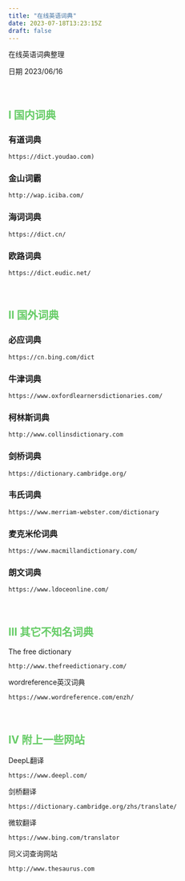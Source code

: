 ```yaml
---
title: "在线英语词典"
date: 2023-07-18T13:23:15Z
draft: false
---
```


在线英语词典整理
<!--more-->
日期 2023/06/16

&nbsp; 


## <font color=#66CC66>Ⅰ 国内词典</font>
### 有道词典
```
https://dict.youdao.com)
```
### 金山词霸
```
http://wap.iciba.com/
```

### 海词词典
```
https://dict.cn/
```
### 欧路词典
```
https://dict.eudic.net/
```

&nbsp; 


## <font color=#66CC66>Ⅱ 国外词典</font>
### 必应词典
```
https://cn.bing.com/dict
```
### 牛津词典
```
https://www.oxfordlearnersdictionaries.com/
```

### 柯林斯词典
```
http://www.collinsdictionary.com
```
### 剑桥词典
```
https://dictionary.cambridge.org/
```

### 韦氏词典
```
https://www.merriam-webster.com/dictionary
```
### 麦克米伦词典
```
https://www.macmillandictionary.com/
```

### 朗文词典
```
https://www.ldoceonline.com/
```

&nbsp; 


## <font color=#66CC66>Ⅲ 其它不知名词典</font>
The free dictionary
```
http://www.thefreedictionary.com/
```

wordreference英汉词典
```
https://www.wordreference.com/enzh/
```

&nbsp; 


## <font color=#66CC66>Ⅳ 附上一些网站</font>
DeepL翻译
```
https://www.deepl.com/
```

剑桥翻译
```
https://dictionary.cambridge.org/zhs/translate/
```
微软翻译
```
https://www.bing.com/translator
```
同义词查询网站
```
http://www.thesaurus.com
```
